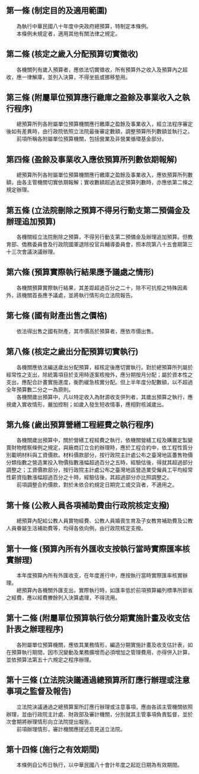 第一條 (制定目的及適用範圍)
---------------------------
　　為執行中華民國八十年度中央政府總預算，特制定本條例。  
　　本條例未規定者，適用其他有關法律之規定。  


第二條 (核定之歲入分配預算切實徵收)
-----------------------------------
　　各機關列有歲入預算者，應依法切實徵收，所有預算外之收入及預算內之超收，應一律解庫，並列入決算，不得坐扺或挪移墊用。  


第三條 (附屬單位預算應行繳庫之盈餘及事業收入之執行程序)
-------------------------------------------------------
　　總預算所列各附屬單位預算機關應行繳庫之盈餘及事業收入，經立法程序審定後如有差異時，由行政院依照立法院最後審定數額，調整預算所列數額並執行之。  
　　前項所稱各附屬單位預算機關，包括營業及非營業循環基金部分。  


第四條 (盈餘及事業收入應依預算所列數依期報解)
---------------------------------------------
　　總預算所列各附屬單位預算機關應行繳庫之盈餘及事業收入，應依預算所列數額，由各主管機關切實依期報解；實收數額超過法定預算列數時，亦應依第二條之規定辦理。  


第五條 (立法院刪除之預算不得另行動支第二預備金及辦理追加預算)
-------------------------------------------------------------
　　各機關經立法院刪除之預算，不得另行動支第二預備金及辦理追加預算。但教育部、僑務委員會及行政院國軍退除役官兵輔導委員會，照本院第八十五會期第三十三次會議決議辦理。  


第六條 (預算實際執行結果應予議處之情形)
---------------------------------------
　　各機關預算實際執行結果，其差距超過百分之二十，除不可抗拒之特殊因素外，該機關首長應予議處，並將執行情形向立法院報告。  


第七條 (國有財產出售之價格)
---------------------------
　　依法得出售之國有財產，其市價高於預算者，應依市價出售。  


第八條 (核定之歲出分配預算切實執行)
-----------------------------------
　　各機關應依法編送歲出分配預算，經核定後應切實執行。對於總預算所列屬於經常性之支出，除統籌項目於支用時逐案核撥外，應分期按月分配；屬於資本性之支出，應配合計畫實施進度，衡酌緩急核實分配。但上半年度分配數額，以不超過全年預算數二分之一為原則。  
　　各機關歲出預算中，凡以特定收入為財源收支併列者，其歲出預算之執行，應視歲入實收情形，嚴加控制；如歲入發生短收情事，應相對核減歲出。  


第九條 (歲出預算營繕工程經費之執行程序)
---------------------------------------
　　各機關歲出預算中，關於營繕工程經費之執行，依機關營繕工程及購置定製變賣財物稽察條例之規定，與廠商訂立合約辦理時，應於工程合約中，依工程性質分別載明材料與工資價款。材料價款部分，按行政院主計處公布之臺灣地區躉售物價分類指數之營造業投入物價指數漲幅超過百分之五時，經驗估後，得就其超過部分調整之；工資價款部分，按行政院主計處公布之臺灣地區營造業受僱員工平均經常性薪資指數漲幅超過百分之十時，經驗估後，其超過部分亦比照調整之。  
　　前項調整合約價款，對於未依合約規定日期完工或交貨者，不適用之。  


第十條 (公教人員各項補助費由行政院核定支撥)
-------------------------------------------
　　總預算內配給公教人員實物經費、公教人員婚喪生育及子女教育補助費及公教人員眷屬生活補助費等，均得各依向例，由行政院核定支撥。  


第十一條 (預算內所有外匯收支按執行當時實際匯率核實辦理)
-------------------------------------------------------
　　本年度預算內所有外匯收支，在年度進行中，應按執行當時實際匯率核實辦理。  
　　總預算內各機關外匯支出，實際執行時，如匯率低於前項預算編列標準所節省之經費，應以經費賸餘列入決算處理，不得流用。  


第十二條 (附屬單位預算執行依分期實施計畫及收支估計表之辦理程序)
---------------------------------------------------------------
　　各附屬單位預算機關，應依其業務情形，編造分期實施計畫及收支估計表，如在預算執行期間，因市況變動及業務擴增而必須增加之管理費用，亦得併入計算，並依預算法第五十六規定之程序辦理。  


第十三條 (立法院決議通過總預算所訂應行辦理或注意事項之監督及報告)
-----------------------------------------------------------------
　　立法院決議通過之總預算案所訂應行辦理或注意事項，應由各該主管機關依照辦理，並由行政院主計處、財政部及審計機關，分別就其主管事項負責監督，並於次會期將辦理情形向立法院提出報告。  
　　前項辦理情形，審計機關應提述意見送立法院。  


第十四條 (施行之有效期間)
-------------------------
　　本條例自公布日執行，以中華民國八十會計年度之起訖日期為有效期間。